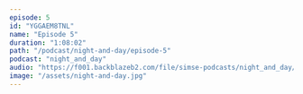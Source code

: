 ```yaml
---
episode: 5
id: "YGGAEM8TNL"
name: "Episode 5"
duration: "1:08:02"
path: "/podcast/night-and-day/episode-5"
podcast: "night_and_day"
audio: "https://f001.backblazeb2.com/file/simse-podcasts/night_and_day/night-and-day-episode-5.mp3"
image: "/assets/night-and-day.jpg"
---
```

